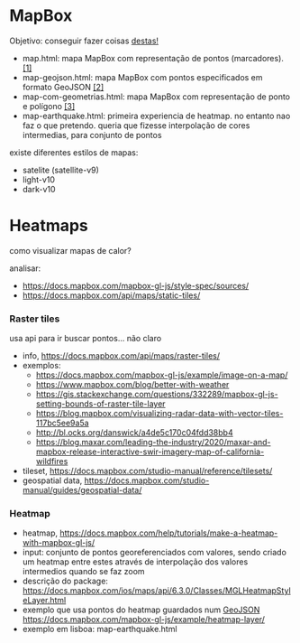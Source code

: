# MapBox
Objetivo: conseguir fazer coisas [destas!](https://www.mapbox.com/industries/telecomm) 



* map.html: mapa MapBox com representação de pontos (marcadores). [[1]](https://docs.mapbox.com/mapbox-gl-js/example/simple-map/)
* map-geojson.html: mapa MapBox com pontos especificados em formato GeoJSON [[2]](https://docs.mapbox.com/help/tutorials/custom-markers-gl-js/)
* map-com-geometrias.html: mapa MapBox com representação de ponto e polígono [[3]](https://docs.mapbox.com/mapbox-gl-js/example/multiple-geometries/)
* map-earthquake.html: primeira experiencia de heatmap. no entanto nao faz o que pretendo. queria que fizesse interpolação de cores intermedias, para conjunto de pontos

existe diferentes estilos de mapas: 
* satelite (satellite-v9)
* light-v10
* dark-v10



# Heatmaps

como visualizar mapas de calor?

analisar:
* https://docs.mapbox.com/mapbox-gl-js/style-spec/sources/
* https://docs.mapbox.com/api/maps/static-tiles/

### Raster tiles
usa api para ir buscar pontos... não claro 

* info, https://docs.mapbox.com/api/maps/raster-tiles/
* exemplos: 
   * https://docs.mapbox.com/mapbox-gl-js/example/image-on-a-map/
   * https://www.mapbox.com/blog/better-with-weather
   * https://gis.stackexchange.com/questions/332289/mapbox-gl-js-setting-bounds-of-raster-tile-layer
   * https://blog.mapbox.com/visualizing-radar-data-with-vector-tiles-117bc5ee9a5a
   * http://bl.ocks.org/danswick/a4de5c170c04fdd38bb4
   * https://blog.maxar.com/leading-the-industry/2020/maxar-and-mapbox-release-interactive-swir-imagery-map-of-california-wildfires
* tileset, https://docs.mapbox.com/studio-manual/reference/tilesets/
* geospatial data, https://docs.mapbox.com/studio-manual/guides/geospatial-data/


### Heatmap
* heatmap, https://docs.mapbox.com/help/tutorials/make-a-heatmap-with-mapbox-gl-js/
* input: conjunto de pontos georeferenciados com valores, sendo criado um heatmap entre estes através de interpolação dos valores intermedios quando se faz zoom
* descrição do package: https://docs.mapbox.com/ios/maps/api/6.3.0/Classes/MGLHeatmapStyleLayer.html 
* exemplo que usa pontos do heatmap guardados num [GeoJSON](https://docs.mapbox.com/mapbox-gl-js/assets/earthquakes.geojson) https://docs.mapbox.com/mapbox-gl-js/example/heatmap-layer/
* exemplo em lisboa: map-earthquake.html
